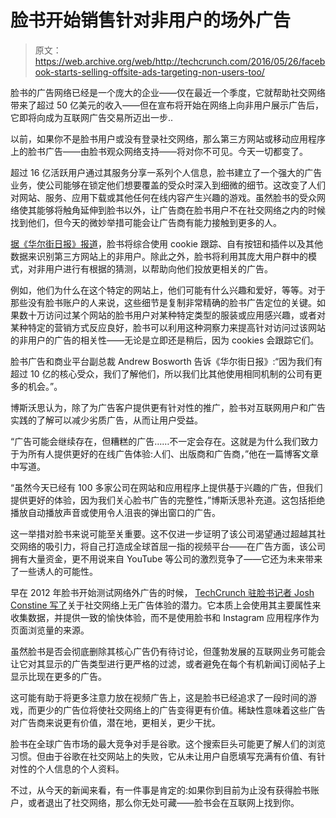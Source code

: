 # 脸书开始销售针对非用户的场外广告

> 原文：<https://web.archive.org/web/http://techcrunch.com/2016/05/26/facebook-starts-selling-offsite-ads-targeting-non-users-too/>

脸书的广告网络已经是一个庞大的企业——仅在最近一个季度，它就帮助社交网络带来了超过 50 亿美元的收入——但在宣布将开始在网络上向非用户展示广告后，它即将向成为互联网广告交易所迈出一步..

以前，如果你不是脸书用户或没有登录社交网络，那么第三方网站或移动应用程序上的脸书广告——由脸书观众网络支持——将对你不可见。今天一切都变了。

超过 16 亿活跃用户通过其服务分享一系列个人信息，脸书建立了一个强大的广告业务，使公司能够在锁定他们想要覆盖的受众时深入到细微的细节。这改变了人们对网站、服务、应用下载或其他任何在线内容产生兴趣的游戏。虽然脸书的受众网络使其能够将触角延伸到脸书以外，让广告商在脸书用户不在社交网络之内的时候找到他们，但今天的微妙举措可能会让广告商有能力接触到更多的人。

[据《华尔街日报》报道](https://web.archive.org/web/20230326052107/http://www.wsj.com/articles/facebook-wants-to-help-sell-every-ad-on-the-web-1464321603)，脸书将综合使用 cookie 跟踪、自有按钮和插件以及其他数据来识别第三方网站上的非用户。除此之外，脸书将利用其庞大用户群中的模式，对非用户进行有根据的猜测，以帮助向他们投放更相关的广告。

例如，他们为什么在这个特定的网站上，他们可能有什么兴趣和爱好，等等。对于那些没有脸书账户的人来说，这些细节是复制非常精确的脸书广告定位的关键。如果数十万访问过某个网站的脸书用户对某种特定类型的服装或应用感兴趣，或者对某种特定的营销方式反应良好，脸书可以利用这种洞察力来提高针对访问过该网站的非用户的广告的相关性——无论是立即还是稍后，因为 cookies 会跟踪它们。

脸书广告和商业平台副总裁 Andrew Bosworth 告诉《华尔街日报》:“因为我们有超过 10 亿的核心受众，我们了解他们，所以我们比其他使用相同机制的公司有更多的机会。”。

博斯沃思认为，除了为广告客户提供更有针对性的推广，脸书对互联网用户和广告实践的了解可以减少劣质广告，从而让用户受益。

“广告可能会继续存在，但糟糕的广告……不一定会存在。这就是为什么我们致力于为所有人提供更好的在线广告体验:人们、出版商和广告商，”他在一篇博客文章中写道。

“虽然今天已经有 100 多家公司在网站和应用程序上提供基于兴趣的广告，但我们提供更好的体验，因为我们关心脸书广告的完整性，”博斯沃思补充道。这包括拒绝播放自动播放声音或使用令人沮丧的弹出窗口的广告。

这一举措对脸书来说可能至关重要。这不仅进一步证明了该公司渴望通过超越其社交网络的吸引力，将自己打造成全球首屈一指的视频平台——在广告方面，该公司拥有大量资金，更不用说来自 YouTube 等公司的激烈竞争了——它还为未来带来了一些诱人的可能性。

早在 2012 年脸书开始测试网络外广告的时候， [TechCrunch 驻脸书记者 Josh Constine 写了](https://web.archive.org/web/20230326052107/https://techcrunch.com/2012/09/30/no-ads-on-facebook/)关于社交网络上无广告体验的潜力。它本质上会使用其主要属性来收集数据，并提供一致的愉快体验，而不是使用脸书和 Instagram 应用程序作为页面浏览量的来源。

虽然脸书是否会彻底删除其核心广告仍有待讨论，但蓬勃发展的互联网业务可能会让它对其显示的广告类型进行更严格的过滤，或者避免在每个有机新闻订阅帖子上显示比现在更多的广告。

这可能有助于将更多注意力放在视频广告上，这是脸书已经追求了一段时间的游戏，而更少的广告位将使社交网络上的广告变得更有价值。稀缺性意味着这些广告对广告商来说更有价值，潜在地，更相关，更少干扰。

脸书在全球广告市场的最大竞争对手是谷歌。这个搜索巨头可能更了解人们的浏览习惯。但由于谷歌在社交网站上的失败，它从未让用户自愿填写充满有价值、有针对性的个人信息的个人资料。

不过，从今天的新闻来看，有一件事是肯定的:如果你到目前为止没有获得脸书账户，或者退出了社交网络，那么你无处可藏——脸书会在互联网上找到你。